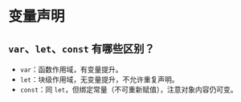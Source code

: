 # 变量声明

## `var`、`let`、`const` 有哪些区别？

- `var`：函数作用域，有变量提升。
- `let`：块级作用域，无变量提升，不允许重复声明。
- `const`：同 `let`，但绑定常量（不可重新赋值），注意对象内容仍可变。
